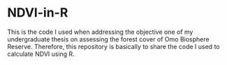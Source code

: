 # NDVI-in-R
This is the code I used when addressing the objective one of my undergraduate thesis on assessing the forest cover of Omo Biosphere Reserve. 
Therefore, this repository is basically to share the code I used to calculate NDVI using R.
